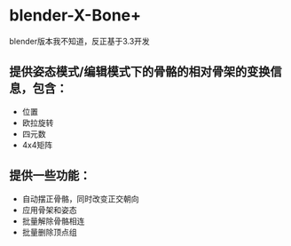 # blender-X-Bone+
blender版本我不知道，反正基于3.3开发
## 提供姿态模式/编辑模式下的骨骼的相对骨架的变换信息，包含：
- 位置
- 欧拉旋转
- 四元数
- 4x4矩阵

## 提供一些功能：
- 自动摆正骨骼，同时改变正交朝向
- 应用骨架和姿态
- 批量解除骨骼相连
- 批量删除顶点组
